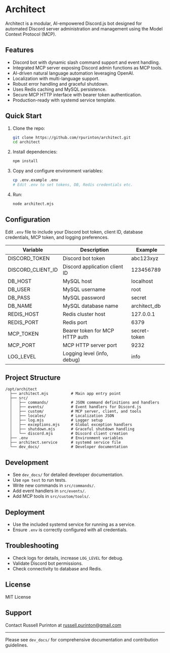 # Architect

Architect is a modular, AI-empowered Discord.js bot designed for automated Discord server administration and management using the Model Context Protocol (MCP).

## Features
- Discord bot with dynamic slash command support and event handling.
- Integrated MCP server exposing Discord admin functions as MCP tools.
- AI-driven natural language automation leveraging OpenAI.
- Localization with multi-language support.
- Robust error handling and graceful shutdown.
- Uses Redis caching and MySQL persistence.
- Secure MCP HTTP interface with bearer token authentication.
- Production-ready with systemd service template.

## Quick Start
1. Clone the repo:
   ```bash
   git clone https://github.com/rpurinton/architect.git
   cd architect
   ```
2. Install dependencies:
   ```bash
   npm install
   ```
3. Copy and configure environment variables:
   ```bash
   cp .env.example .env
   # Edit .env to set tokens, DB, Redis credentials etc.
   ```
4. Run:
   ```bash
   node architect.mjs
   ```

## Configuration
Edit `.env` file to include your Discord bot token, client ID, database credentials, MCP token, and logging preferences.

| Variable         | Description                     | Example             |
|------------------|---------------------------------|---------------------|
| DISCORD_TOKEN    | Discord bot token              | abc123xyz           |
| DISCORD_CLIENT_ID| Discord application client ID  | 123456789           |
| DB_HOST          | MySQL host                    | localhost           |
| DB_USER          | MySQL username                | root                |
| DB_PASS          | MySQL password                | secret              |
| DB_NAME          | MySQL database name           | architect_db         |
| REDIS_HOST       | Redis cluster host            | 127.0.0.1           |
| REDIS_PORT       | Redis port                   | 6379                |
| MCP_TOKEN        | Bearer token for MCP HTTP auth | secret-token         |
| MCP_PORT         | MCP HTTP server port          | 9232                |
| LOG_LEVEL        | Logging level (info, debug)    | info                |

## Project Structure
```plaintext
/opt/architect
  ├── architect.mjs          # Main app entry point
  ├── src/
  │   ├── commands/          # JSON command definitions and handlers
  │   ├── events/            # Event handlers for Discord.js
  │   ├── custom/            # MCP server, client, and tools
  │   ├── locales/           # Localization JSON
  │   ├── log.mjs            # Logger setup
  │   ├── exceptions.mjs     # Global exception handlers
  │   ├── shutdown.mjs       # Graceful shutdown handling
  │   └── discord.mjs        # Discord client creation
  ├── .env                   # Environment variables
  ├── architect.service      # systemd service file
  └── dev_docs/              # Developer documentation
```

## Development
- See `dev_docs/` for detailed developer documentation.
- Use `npm test` to run tests.
- Write new commands in `src/commands/`.
- Add event handlers in `src/events/`.
- Add MCP tools in `src/custom/tools/`.

## Deployment
- Use the included systemd service for running as a service.
- Ensure `.env` is correctly configured with all credentials.

## Troubleshooting
- Check logs for details, increase `LOG_LEVEL` for debug.
- Validate Discord bot permissions.
- Check connectivity to database and Redis.

## License
MIT License

## Support
Contact Russell Purinton at <russell.purinton@gmail.com>

---

Please see `dev_docs/` for comprehensive documentation and contribution guidelines.
